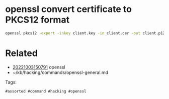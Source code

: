 # openssl convert certificate to PKCS12 format
```bash
openssl pkcs12 -export -inkey client.key -in client.cer -out client.p12
```

# Related

- [20221003150791](/zet/20221003150791/README.md) openssl
- ~/kb/hacking/commands/openssl-general.md

Tags:

    #assorted #command #hacking #openssl
